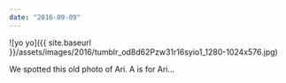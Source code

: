 ```yaml
---
date: "2016-09-09"
---
```


![yo yo]({{ site.baseurl }}/assets/images/2016/tumblr_od8d62Pzw31r16syio1_1280-1024x576.jpg)

We spotted this old photo of Ari. A is for Ari…
